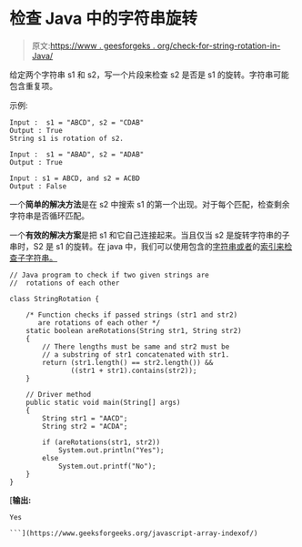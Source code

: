 # 检查 Java 中的字符串旋转

> 原文:[https://www . geesforgeks . org/check-for-string-rotation-in-Java/](https://www.geeksforgeeks.org/check-for-string-rotation-in-java/)

给定两个字符串 s1 和 s2，写一个片段来检查 s2 是否是 s1 的旋转。字符串可能包含重复项。

示例:

```
Input :  s1 = "ABCD", s2 = "CDAB"
Output : True
String s1 is rotation of s2.

Input :  s1 = "ABAD", s2 = "ADAB"
Output : True

Input : s1 = ABCD, and s2 = ACBD 
Output : False

```

一个**简单的解决方法**是在 s2 中搜索 s1 的第一个出现。对于每个匹配，检查剩余字符串是否循环匹配。

一个**有效的解决方案**是把 s1 和它自己连接起来。当且仅当 s2 是旋转字符串的子串时，S2 是 s1 的旋转。在 java 中，我们可以使用包含的[字符串或者](https://www.geeksforgeeks.org/java-string-contains-method-example/)的[索引来检查子字符串。](https://www.geeksforgeeks.org/javascript-array-indexof/)

```
// Java program to check if two given strings are
//  rotations of each other

class StringRotation {

    /* Function checks if passed strings (str1 and str2)
       are rotations of each other */
    static boolean areRotations(String str1, String str2)
    {
        // There lengths must be same and str2 must be
        // a substring of str1 concatenated with str1.
        return (str1.length() == str2.length()) && 
               ((str1 + str1).contains(str2));
    }

    // Driver method
    public static void main(String[] args)
    {
        String str1 = "AACD";
        String str2 = "ACDA";

        if (areRotations(str1, str2))
            System.out.println("Yes");
        else
            System.out.printf("No");
    }
}
```

[**输出:**

```
Yes

```](https://www.geeksforgeeks.org/javascript-array-indexof/)